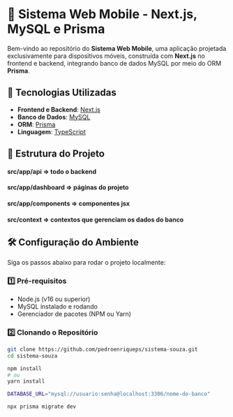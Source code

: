 # 📱 Sistema Web Mobile - Next.js, MySQL e Prisma

Bem-vindo ao repositório do **Sistema Web Mobile**, uma aplicação projetada exclusivamente para dispositivos móveis, construída com **Next.js** no frontend e backend, integrando banco de dados MySQL por meio do ORM **Prisma**.

## 🚀 Tecnologias Utilizadas

- **Frontend e Backend**: [Next.js](https://nextjs.org/)
- **Banco de Dados**: [MySQL](https://www.mysql.com/)
- **ORM**: [Prisma](https://www.prisma.io/)
- **Linguagem**: [TypeScript](https://www.typescriptlang.org/)

## 📂 Estrutura do Projeto

#### src/app/api => todo o backend
#### src/app/dashboard => páginas do projeto 
#### src/app/components => componentes jsx 
#### src/context => contextos que gerenciam os dados do banco


## 🛠️ Configuração do Ambiente

Siga os passos abaixo para rodar o projeto localmente:

### 1️⃣ Pré-requisitos

- Node.js (v16 ou superior)
- MySQL instalado e rodando
- Gerenciador de pacotes (NPM ou Yarn)

### 2️⃣ Clonando o Repositório

```bash
git clone https://github.com/pedroenriqueps/sistema-souza.git
cd sistema-souza

npm install
# ou
yarn install

DATABASE_URL="mysql://usuario:senha@localhost:3306/nome-do-banco"

npx prisma migrate dev
